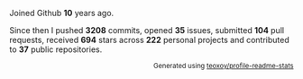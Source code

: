 Joined Github **10** years ago.

Since then I pushed **3208** commits, opened **35** issues, submitted **104** pull requests, received **694** stars across **222** personal projects and contributed to **37** public repositories.

<p align="right"><sub>Generated using <a href="https://github.com/marketplace/actions/profile-readme-stats">teoxoy/profile-readme-stats</a></sub></p>
